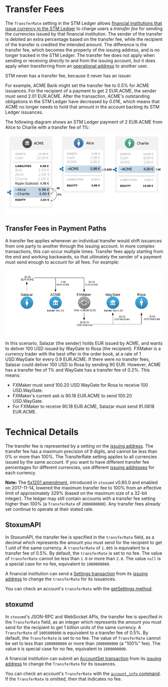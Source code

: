 # Transfer Fees

The `TransferRate` setting in the STM Ledger allows [financial institutions that issue currency in the STM Ledger](tutorial-gateway-guide.html) to charge users a _transfer fee_ for sending the currencies issued by that financial institution. The sender of the transfer is debited an extra percentage based on the transfer fee, while the recipient of the transfer is credited the intended amount. The difference is the transfer fee, which becomes the property of the issuing address, and is no longer tracked in the STM Ledger. The transfer fee does not apply when sending or receiving _directly_ to and from the issuing account, but it does apply when transferring from an [operational address][] to another user.

[operational address]: concept-issuing-and-operational-addresses.html
[issuing address]: concept-issuing-and-operational-addresses.html

STM never has a transfer fee, because it never has an issuer.

For example, ACME Bank might set the transfer fee to 0.5% for ACME issuances. For the recipient of a payment to get 2 EUR.ACME, the sender must send 2.01 EUR.ACME. After the transaction, ACME's outstanding obligations in the STM Ledger have decreased by 0.01€, which means that ACME no longer needs to hold that amount in the account backing its STM Ledger issuances.

The following diagram shows an STM Ledger payment of 2 EUR.ACME from Alice to Charlie with a transfer fee of 1%:

![Alice sends 2,02€, Charlie receives 2,00€, and ACME owes 0,02€ less in the STM Ledger](img/e2g-with_transferrate.png)

## Transfer Fees in Payment Paths

<!--{# TODO: Update this for OnwerPaysFee amendment when that gets added #}-->

A transfer fee applies whenever an individual transfer would shift issuances from one party to another through the issuing account. In more complex transactions, this can occur multiple times. Transfer fees apply starting from the end and working backwards, so that ultimately the sender of a payment must send enough to account for all fees. For example:

![Diagram of cross-currency payment with transfer fees](img/transfer_fees_example.png)

In this scenario, Salazar (the sender) holds EUR issued by ACME, and wants to deliver 100 USD issued by WayGate to Rosa (the recipient). FXMaker is a currency trader with the best offer in the order book, at a rate of 1 USD.WayGate for every 0.9 EUR.ACME. If there were no transfer fees, Salazar could deliver 100 USD to Rosa by sending 90 EUR. However, ACME has a transfer fee of 1% and WayGate has a transfer fee of 0.2%. This means:

* FXMaker must send 100.20 USD.WayGate for Rosa to receive 100 USD.WayGate.
* FXMaker's current ask is 90.18 EUR.ACME to send 100.20 USD.WayGate.
* For FXMaker to receive 90.18 EUR.ACME, Salazar must send 91.0818 EUR.ACME.

# Technical Details

The transfer fee is represented by a setting on the [issuing address][]. The transfer fee has a maximum precision of 9 digits, and cannot be less than 0% or more than 100%. The TransferRate setting applies to all currencies issued by the same account. If you want to have different transfer fee percentages for different currencies, use different [issuing addresses][issuing address] for each currency.

**Note:** The [fix1201 amendment](concept-amendments.html), introduced in `stoxumd` v0.80.0 and enabled on 2017-11-14, lowered the maximum transfer fee to 100% from an effective limit of approximately 329% (based on the maximum size of a 32-bit integer). The ledger may still contain accounts with a transfer fee setting higher than 100% (a `TransferRate` of `2000000000`). Any transfer fees already set continue to operate at their stated rate.

## StoxumAPI

In StoxumAPI, the transfer fee is specified in the `transferRate` field, as a decimal which represents the amount you must send for the recipient to get 1 unit of the same currency. A `transferRate` of `1.005` is equivalent to a transfer fee of 0.5%. By default, the `transferRate` is set to no fee. The value of `transferRate` cannot be less than `1.0` or more than `2.0`. The value `null` is a special case for no fee, equivalent to `1000000000`.

A financial institution can send a [Settings transaction](reference-stoxumapi.html#settings) from its [issuing address][] to change the `transferRate` for its issuances.

You can check an account's `transferRate` with the [getSettings method](reference-stoxumapi.html#getsettings).

## stoxumd

In `stoxumd`'s JSON-RPC and WebSocket APIs, the transfer fee is specified in the `TransferRate` field, as an integer which represents the amount you must send for the recipient to get 1 billion units of the same currency. A `TransferRate` of `1005000000` is equivalent to a transfer fee of 0.5%. By default, the `TransferRate` is set to no fee. The value of `TransferRate` cannot be set to less than `1000000000` or more than `2000000000` (a "100%" fee). The value `0` is special case for no fee, equivalent to `1000000000`.

A financial institution can submit an [AccountSet transaction](reference-transaction-format.html#accountset) from its [issuing address][] to change the `TransferRate` for its issuances.

You can check an account's `TransferRate` with the [`account_info` command](reference-stoxumd.html#account-info). If the `TransferRate` is omitted, then that indicates no fee.
